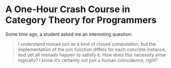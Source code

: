 # A One-Hour Crash Course in Category Theory for Programmers

Some time ago, a student asked me an interesting question:

> I understand monad join as a kind of closed computation, but the implementation of the join function differs for each concrete instance, and yet all monads happen to satisfy it. How does this necessity arise logically? I know it’s certainly not just a human coincidence, right?
<!-- SOURCE_MD5:830707d3680a17dfb7a1e271f050cf72-->
